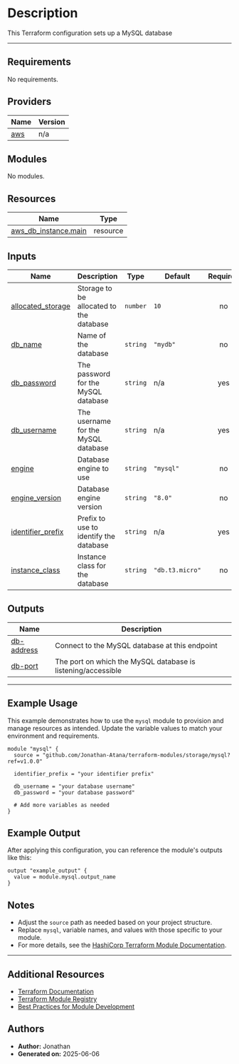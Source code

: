 <!-- BEGIN_TF_DOCS -->

# Description

This Terraform configuration sets up a MySQL database

---

## Requirements

No requirements.

## Providers

| Name                                             | Version |
| ------------------------------------------------ | ------- |
| <a name="provider_aws"></a> [aws](#provider_aws) | n/a     |

## Modules

No modules.

## Resources

| Name                                                                                                            | Type     |
| --------------------------------------------------------------------------------------------------------------- | -------- |
| [aws_db_instance.main](https://registry.terraform.io/providers/hashicorp/aws/latest/docs/resources/db_instance) | resource |

## Inputs

| Name                                                                                 | Description                             | Type     | Default         | Required |
| ------------------------------------------------------------------------------------ | --------------------------------------- | -------- | --------------- | :------: |
| <a name="input_allocated_storage"></a> [allocated_storage](#input_allocated_storage) | Storage to be allocated to the database | `number` | `10`            |    no    |
| <a name="input_db_name"></a> [db_name](#input_db_name)                               | Name of the database                    | `string` | `"mydb"`        |    no    |
| <a name="input_db_password"></a> [db_password](#input_db_password)                   | The password for the MySQL database     | `string` | n/a             |   yes    |
| <a name="input_db_username"></a> [db_username](#input_db_username)                   | The username for the MySQL database     | `string` | n/a             |   yes    |
| <a name="input_engine"></a> [engine](#input_engine)                                  | Database engine to use                  | `string` | `"mysql"`       |    no    |
| <a name="input_engine_version"></a> [engine_version](#input_engine_version)          | Database engine version                 | `string` | `"8.0"`         |    no    |
| <a name="input_identifier_prefix"></a> [identifier_prefix](#input_identifier_prefix) | Prefix to use to identify the database  | `string` | n/a             |   yes    |
| <a name="input_instance_class"></a> [instance_class](#input_instance_class)          | Instance class for the database         | `string` | `"db.t3.micro"` |    no    |

## Outputs

| Name                                                              | Description                                                  |
| ----------------------------------------------------------------- | ------------------------------------------------------------ |
| <a name="output_db-address"></a> [db-address](#output_db-address) | Connect to the MySQL database at this endpoint               |
| <a name="output_db-port"></a> [db-port](#output_db-port)          | The port on which the MySQL database is listening/accessible |

---

## Example Usage

This example demonstrates how to use the `mysql` module to provision and manage resources as intended. Update the variable values to match your environment and requirements.

```hcl
module "mysql" {
  source = "github.com/Jonathan-Atana/terraform-modules/storage/mysql?ref=v1.0.0"

  identifier_prefix = "your identifier prefix"

  db_username = "your database username"
  db_password = "your database password"

  # Add more variables as needed
}
```

## Example Output

After applying this configuration, you can reference the module's outputs like this:

```hcl
output "example_output" {
  value = module.mysql.output_name
}
```

## Notes

- Adjust the `source` path as needed based on your project structure.
- Replace `mysql`, variable names, and values with those specific to your module.
- For more details, see the [HashiCorp Terraform Module Documentation](https://developer.hashicorp.com/terraform/language/modules/develop/examples).

---

## Additional Resources

- [Terraform Documentation](https://developer.hashicorp.com/terraform/docs)
- [Terraform Module Registry](https://registry.terraform.io/)
- [Best Practices for Module Development](https://developer.hashicorp.com/terraform/language/modules/develop)

## Authors

- **Author:** Jonathan
- **Generated on:** 2025-06-06
<!-- END_TF_DOCS -->
